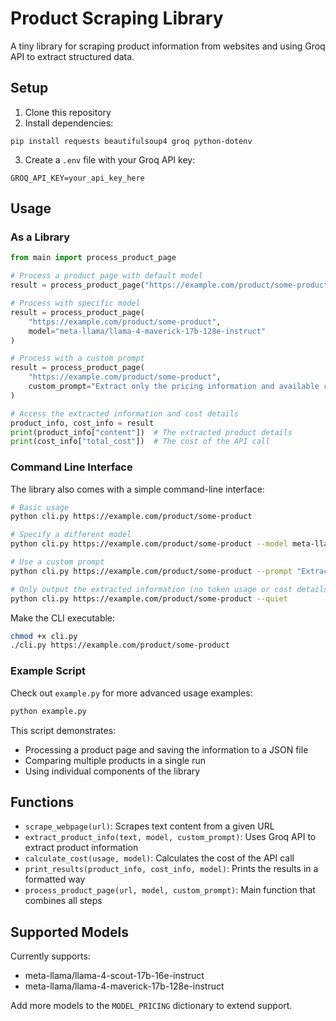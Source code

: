 # Product Scraping Library

A tiny library for scraping product information from websites and using Groq API to extract structured data.

## Setup

1. Clone this repository
2. Install dependencies:

```
pip install requests beautifulsoup4 groq python-dotenv
```

3. Create a `.env` file with your Groq API key:

```
GROQ_API_KEY=your_api_key_here
```

## Usage

### As a Library

```python
from main import process_product_page

# Process a product page with default model
result = process_product_page("https://example.com/product/some-product")

# Process with specific model
result = process_product_page(
    "https://example.com/product/some-product",
    model="meta-llama/llama-4-maverick-17b-128e-instruct"
)

# Process with a custom prompt
result = process_product_page(
    "https://example.com/product/some-product",
    custom_prompt="Extract only the pricing information and available colors from"
)

# Access the extracted information and cost details
product_info, cost_info = result
print(product_info["content"])  # The extracted product details
print(cost_info["total_cost"])  # The cost of the API call
```

### Command Line Interface

The library also comes with a simple command-line interface:

```bash
# Basic usage
python cli.py https://example.com/product/some-product

# Specify a different model
python cli.py https://example.com/product/some-product --model meta-llama/llama-4-maverick-17b-128e-instruct

# Use a custom prompt
python cli.py https://example.com/product/some-product --prompt "Extract only the technical specifications and warranty information from"

# Only output the extracted information (no token usage or cost details)
python cli.py https://example.com/product/some-product --quiet
```

Make the CLI executable:

```bash
chmod +x cli.py
./cli.py https://example.com/product/some-product
```

### Example Script

Check out `example.py` for more advanced usage examples:

```bash
python example.py
```

This script demonstrates:

- Processing a product page and saving the information to a JSON file
- Comparing multiple products in a single run
- Using individual components of the library

## Functions

- `scrape_webpage(url)`: Scrapes text content from a given URL
- `extract_product_info(text, model, custom_prompt)`: Uses Groq API to extract product information
- `calculate_cost(usage, model)`: Calculates the cost of the API call
- `print_results(product_info, cost_info, model)`: Prints the results in a formatted way
- `process_product_page(url, model, custom_prompt)`: Main function that combines all steps

## Supported Models

Currently supports:

- meta-llama/llama-4-scout-17b-16e-instruct
- meta-llama/llama-4-maverick-17b-128e-instruct

Add more models to the `MODEL_PRICING` dictionary to extend support.
